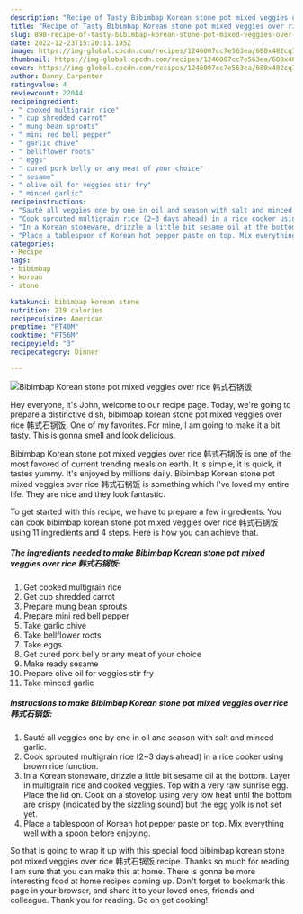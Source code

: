 ```yaml
---
description: "Recipe of Tasty Bibimbap Korean stone pot mixed veggies over rice 韩式石锅饭"
title: "Recipe of Tasty Bibimbap Korean stone pot mixed veggies over rice 韩式石锅饭"
slug: 898-recipe-of-tasty-bibimbap-korean-stone-pot-mixed-veggies-over-rice
date: 2022-12-23T15:20:11.195Z
image: https://img-global.cpcdn.com/recipes/1246007cc7e563ea/680x482cq70/bibimbap-korean-stone-pot-mixed-veggies-over-rice-韩式石锅饭-recipe-main-photo.jpg
thumbnail: https://img-global.cpcdn.com/recipes/1246007cc7e563ea/680x482cq70/bibimbap-korean-stone-pot-mixed-veggies-over-rice-韩式石锅饭-recipe-main-photo.jpg
cover: https://img-global.cpcdn.com/recipes/1246007cc7e563ea/680x482cq70/bibimbap-korean-stone-pot-mixed-veggies-over-rice-韩式石锅饭-recipe-main-photo.jpg
author: Danny Carpenter
ratingvalue: 4
reviewcount: 22044
recipeingredient:
- " cooked multigrain rice"
- " cup shredded carrot"
- " mung bean sprouts"
- " mini red bell pepper"
- " garlic chive"
- " bellflower roots"
- " eggs"
- " cured pork belly or any meat of your choice"
- " sesame"
- " olive oil for veggies stir fry"
- " minced garlic"
recipeinstructions:
- "Sauté all veggies one by one in oil and season with salt and minced garlic."
- "Cook sprouted multigrain rice (2~3 days ahead) in a rice cooker using brown rice function."
- "In a Korean stoneware, drizzle a little bit sesame oil at the bottom. Layer in multigrain rice and cooked veggies. Top with a very raw sunrise egg. Place the lid on. Cook on a stovetop using very low heat until the bottom are crispy (indicated by the sizzling sound) but the egg yolk is not set yet."
- "Place a tablespoon of Korean hot pepper paste on top. Mix everything well with a spoon before enjoying."
categories:
- Recipe
tags:
- bibimbap
- korean
- stone

katakunci: bibimbap korean stone 
nutrition: 219 calories
recipecuisine: American
preptime: "PT40M"
cooktime: "PT56M"
recipeyield: "3"
recipecategory: Dinner

---
```



![Bibimbap Korean stone pot mixed veggies over rice 韩式石锅饭](https://img-global.cpcdn.com/recipes/1246007cc7e563ea/680x482cq70/bibimbap-korean-stone-pot-mixed-veggies-over-rice-韩式石锅饭-recipe-main-photo.jpg)

Hey everyone, it's John, welcome to our recipe page. Today, we're going to prepare a distinctive dish, bibimbap korean stone pot mixed veggies over rice 韩式石锅饭. One of my favorites. For mine, I am going to make it a bit tasty. This is gonna smell and look delicious.



Bibimbap Korean stone pot mixed veggies over rice 韩式石锅饭 is one of the most favored of current trending meals on earth. It is simple, it is quick, it tastes yummy. It's enjoyed by millions daily. Bibimbap Korean stone pot mixed veggies over rice 韩式石锅饭 is something which I've loved my entire life. They are nice and they look fantastic.


To get started with this recipe, we have to prepare a few ingredients. You can cook bibimbap korean stone pot mixed veggies over rice 韩式石锅饭 using 11 ingredients and 4 steps. Here is how you can achieve that.

<!--inarticleads1-->

##### The ingredients needed to make Bibimbap Korean stone pot mixed veggies over rice 韩式石锅饭:

1. Get  cooked multigrain rice
1. Get  cup shredded carrot
1. Prepare  mung bean sprouts
1. Prepare  mini red bell pepper
1. Take  garlic chive
1. Take  bellflower roots
1. Take  eggs
1. Get  cured pork belly or any meat of your choice
1. Make ready  sesame
1. Prepare  olive oil for veggies stir fry
1. Take  minced garlic




<!--inarticleads2-->

##### Instructions to make Bibimbap Korean stone pot mixed veggies over rice 韩式石锅饭:

1. Sauté all veggies one by one in oil and season with salt and minced garlic.
1. Cook sprouted multigrain rice (2~3 days ahead) in a rice cooker using brown rice function.
1. In a Korean stoneware, drizzle a little bit sesame oil at the bottom. Layer in multigrain rice and cooked veggies. Top with a very raw sunrise egg. Place the lid on. Cook on a stovetop using very low heat until the bottom are crispy (indicated by the sizzling sound) but the egg yolk is not set yet.
1. Place a tablespoon of Korean hot pepper paste on top. Mix everything well with a spoon before enjoying.




So that is going to wrap it up with this special food bibimbap korean stone pot mixed veggies over rice 韩式石锅饭 recipe. Thanks so much for reading. I am sure that you can make this at home. There is gonna be more interesting food at home recipes coming up. Don't forget to bookmark this page in your browser, and share it to your loved ones, friends and colleague. Thank you for reading. Go on get cooking!
